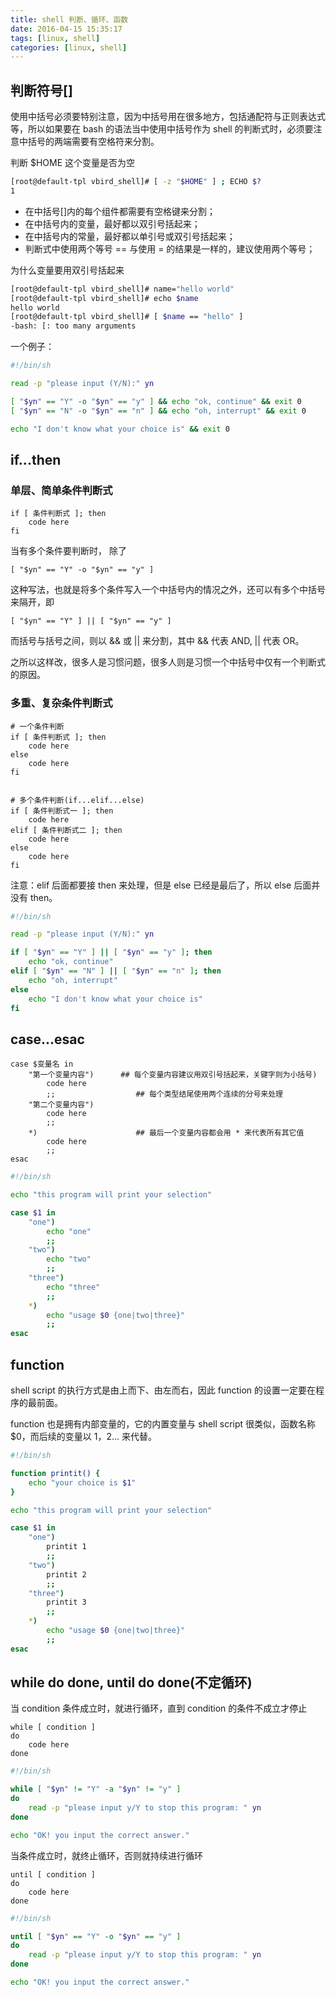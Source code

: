 ```yaml
---
title: shell 判断、循环、函数
date: 2016-04-15 15:35:17
tags: [linux, shell]
categories: [linux, shell]
---
```


## 判断符号[]

使用中括号必须要特别注意，因为中括号用在很多地方，包括通配符与正则表达式等，所以如果要在 bash 的语法当中使用中括号作为 shell 的判断式时，必须要注意中括号的两端需要有空格符来分割。

判断 $HOME 这个变量是否为空

```bash
[root@default-tpl vbird_shell]# [ -z "$HOME" ] ; ECHO $?
1
```

* 在中括号[]内的每个组件都需要有空格键来分割；
* 在中括号内的变量，最好都以双引号括起来；
* 在中括号内的常量，最好都以单引号或双引号括起来；
* 判断式中使用两个等号 == 与使用 = 的结果是一样的，建议使用两个等号；

为什么变量要用双引号括起来

```bash
[root@default-tpl vbird_shell]# name="hello world"
[root@default-tpl vbird_shell]# echo $name
hello world
[root@default-tpl vbird_shell]# [ $name == "hello" ]
-bash: [: too many arguments
```

一个例子：

```bash
#!/bin/sh

read -p "please input (Y/N):" yn

[ "$yn" == "Y" -o "$yn" == "y" ] && echo "ok, continue" && exit 0
[ "$yn" == "N" -o "$yn" == "n" ] && echo "oh, interrupt" && exit 0

echo "I don't know what your choice is" && exit 0
```

## if...then

### 单层、简单条件判断式

``` 
if [ 条件判断式 ]; then
	code here
fi
```

当有多个条件要判断时， 除了 

```
[ "$yn" == "Y" -o "$yn" == "y" ]
```

这种写法，也就是将多个条件写入一个中括号内的情况之外，还可以有多个中括号来隔开，即

```
[ "$yn" == "Y" ] || [ "$yn" == "y" ]
```

而括号与括号之间，则以 && 或 || 来分割，其中 && 代表 AND, || 代表 OR。

之所以这样改，很多人是习惯问题，很多人则是习惯一个中括号中仅有一个判断式的原因。

### 多重、复杂条件判断式

```
# 一个条件判断
if [ 条件判断式 ]; then
	code here
else
	code here
fi
```

```

# 多个条件判断(if...elif...else)
if [ 条件判断式一 ]; then
	code here
elif [ 条件判断式二 ]; then
	code here
else
	code here
fi
```

注意：elif 后面都要接 then 来处理，但是 else 已经是最后了，所以 else 后面并没有 then。

```bash
#!/bin/sh

read -p "please input (Y/N):" yn

if [ "$yn" == "Y" ] || [ "$yn" == "y" ]; then
	echo "ok, continue"
elif [ "$yn" == "N" ] || [ "$yn" == "n" ]; then
	echo "oh, interrupt"
else
	echo "I don't know what your choice is"
fi
```

## case...esac

```
case $变量名 in
	"第一个变量内容")   	## 每个变量内容建议用双引号括起来，关键字则为小括号)
		code here
		;;					## 每个类型结尾使用两个连续的分号来处理
	"第二个变量内容")
		code here
		;;
	*)						## 最后一个变量内容都会用 * 来代表所有其它值
		code here
		;;
esac
```

```bash
#!/bin/sh

echo "this program will print your selection"

case $1 in
    "one")
        echo "one"
        ;;
    "two")
        echo "two"
        ;;
    "three")
        echo "three"
        ;;
    *)
        echo "usage $0 {one|two|three}"
        ;;
esac
```

## function

shell script 的执行方式是由上而下、由左而右，因此 function 的设置一定要在程序的最前面。

function 也是拥有内部变量的，它的内置变量与 shell script 很类似，函数名称 $0，而后续的变量以 $1，$2... 来代替。

```bash
#!/bin/sh

function printit() {
    echo "your choice is $1"
}

echo "this program will print your selection"

case $1 in
    "one")
        printit 1
        ;;
    "two")
        printit 2
        ;;
    "three")
        printit 3
        ;;
    *)
        echo "usage $0 {one|two|three}"
        ;;
esac
```

## while do done, until do done(不定循环)

当 condition 条件成立时，就进行循环，直到 condition 的条件不成立才停止

```
while [ condition ]
do
	code here
done
```

```bash
#!/bin/sh

while [ "$yn" != "Y" -a "$yn" != "y" ]
do
    read -p "please input y/Y to stop this program: " yn
done

echo "OK! you input the correct answer."
```

当条件成立时，就终止循环，否则就持续进行循环

```
until [ condition ]
do
	code here
done
```

```bash
#!/bin/sh

until [ "$yn" == "Y" -o "$yn" == "y" ]
do
    read -p "please input y/Y to stop this program: " yn
done

echo "OK! you input the correct answer."
```


















